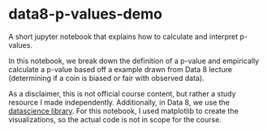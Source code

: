 # data8-p-values-demo
A short jupyter notebook that explains how to calculate and interpret p-values. 

In this notebook, we break down the definition of a p-value and empirically calculate a p-value based off a example drawn from Data 8 lecture (determining if a coin is biased or fair with observed data). 

As a disclaimer, this is not official course content, but rather a study resource I made independently. Additionally, in Data 8, we use the [datascience library](http://data8.org/datascience/). For this notebook, I used matplotlib to create the visualizations, so the actual code is not in scope for the course. 
